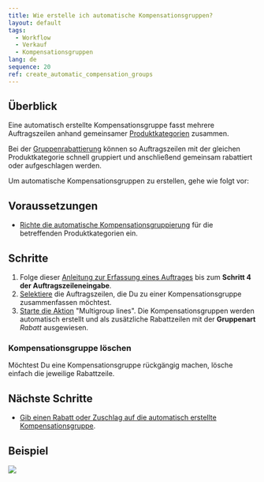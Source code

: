 ```yaml
---
title: Wie erstelle ich automatische Kompensationsgruppen?
layout: default
tags:
  - Workflow
  - Verkauf
  - Kompensationsgruppen
lang: de
sequence: 20
ref: create_automatic_compensation_groups
---
```


## Überblick
Eine automatisch erstellte Kompensationsgruppe fasst mehrere Auftragszeilen anhand gemeinsamer [Produktkategorien](NeueProduktkategorie) zusammen.

Bei der [Gruppenrabattierung](Auftragszeilengruppenrabatt) können so Auftragszeilen mit der gleichen Produktkategorie schnell gruppiert und anschließend gemeinsam rabattiert oder aufgeschlagen werden.

Um automatische Kompensationsgruppen zu erstellen, gehe wie folgt vor:

## Voraussetzungen
- [Richte die automatische Kompensationsgruppierung](Automatische_Kompensationsgruppen_konfig) für die betreffenden Produktkategorien ein.

## Schritte
1. Folge dieser [Anleitung zur Erfassung eines Auftrages](Auftrag_erfassen) bis zum **Schritt 4 der Auftragszeileneingabe**.
1. [Selektiere](AuswahlBelege) die Auftragszeilen, die Du zu einer Kompensationsgruppe zusammenfassen möchtest.
1. [Starte die Aktion](AktionStarten#aktionsmenue) "Multigroup lines". Die Kompensationsgruppen werden automatisch erstellt und als zusätzliche Rabattzeilen mit der **Gruppenart** *Rabatt* ausgewiesen.

### Kompensationsgruppe löschen
Möchtest Du eine Kompensationsgruppe rückgängig machen, lösche einfach die jeweilige Rabattzeile.

## Nächste Schritte
- [Gib einen Rabatt oder Zuschlag auf die automatisch erstellte Kompensationsgruppe](Auftragszeilengruppenrabatt).

## Beispiel
![](assets/Automatische_Gruppenrabatte.gif)

